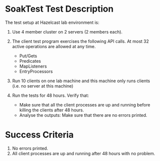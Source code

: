 # SoakTest Test Description
The test setup at Hazelcast lab environment is:

1. Use 4 member cluster on 2 servers (2 members each).
2. The client test program exercises the following API calls. At most 32 active operations are allowed at any time.
    + Put/Gets
    + Predicates
    + MapListeners
    + EntryProcessors
    
3. Run 10 clients on one lab machine and this machine only runs clients (i.e. no server at this machine)

4. Run the tests for 48 hours. Verify that: 
    + Make sure that all the client processes are up and running before killing the clients after 48 hours.
    + Analyse the outputs: Make sure that there are no errors printed.
    
# Success Criteria
1. No errors printed.
2. All client processes are up and running after 48 hours with no problem.
